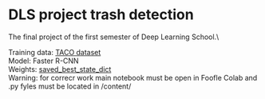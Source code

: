 # DLS project trash detection
 The final project of the first semester of Deep Learning School.\
 
 Training data: [TACO dataset](http://tacodataset.org)\
 Model: Faster R-CNN\
 Weights: [saved_best_state_dict](https://drive.google.com/file/d/1Ix9k97qdpOF1cER5MpVwYgdY5pFDR6s9/view?usp=sharing)\
 Warning: for correcr work main notebook must be open in Foofle Colab and .py fyles must be located in /content/
